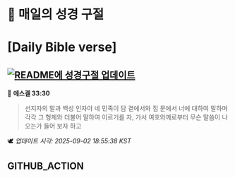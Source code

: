 # 🙏 매일의 성경 구절
# [Daily Bible verse]
## [![README에 성경구절 업데이트](https://github.com/DONGSUKA/first_test/actions/workflows/update-readme-bible.yml/badge.svg)](https://github.com/DONGSUKA/first_test/actions/workflows/update-readme-bible.yml)
<!-- START_BIBLE_VERSE -->
📖 **에스겔 33:30**
> 선지자의 말과 백성 인자야 네 민족이 담 곁에서와 집 문에서 너에 대하여 말하며 각각 그 형제와 더불어 말하여 이르기를 자, 가서 여호와께로부터 무슨 말씀이 나오는가 들어 보자 하고

🕊️ _업데이트 시각: 2025-09-02 18:55:38 KST_
  <!-- END_BIBLE_VERSE -->
## GITHUB_ACTION
